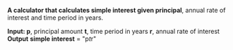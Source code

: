 **A calculator that calculates simple interest given principal**, annual rate of interest and time period in years.

**Input:
   p**, principal amount
   **t**, time period in years
   **r**, annual rate of interest
**Output**
   **simple interest** = "p*t*r"
